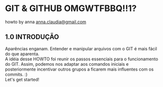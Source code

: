 # GIT & GITHUB OMGWTFBBQ!!1? <br />
howto by anna <anna.claudia@gmail.com>


## 1.0 INTRODUÇÃO
Aparências enganam. Entender e manipular arquivos com o GIT é mais fácil do que aparenta. <br />
A idéia desse HOWTO foi reunir os passos essenciais para o funcionamento do GIT. Assim, podemos nos adaptar aos comandos iniciais e posteriormente incentivar outros grupos a ficarem mais influentes com os commits. :) <br />
Let's get started!
